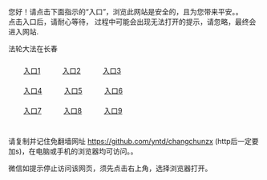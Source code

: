 您好！请点击下面指示的“入口”，浏览此网站是安全的，且为您带来平安。。 <br/>
点击入口后，请耐心等待， 过程中可能会出现无法打开的提示，请忽略，最终会进入网站. </br>

法轮大法在长春<br/>
<div style="padding:10px"><a style="margin:20px" target="_blank" href="https://dcp0kd49xjgs7.cloudfront.net/2Qpsp?czogwp" id="ccLink1" rel="nofollow">入口1</a> <a target="_blank" style="margin:20px" href="https://dps8jznrcaau8.cloudfront.net/2Qpsp?suhtewdp" id="ccLink2" rel="nofollow">入口2</a> <a style="margin:20px" target="_blank" href="https://d13xwr4lgp98ad.cloudfront.net/2Qpsp?ajqyzrmb" id="ccLink3" rel="nofollow">入口3</a></div>

<div style="padding:10px" ><a style="margin:20px" target="_blank" href="https://dcp0kd49xjgs7.cloudfront.net/2Qpsp?czogwp" id="ccLink4" rel="nofollow">入口4</a> <a style="margin:20px" href="https://dps8jznrcaau8.cloudfront.net/2Qpsp?suhtewdp" target="_blank" id="ccLink5" rel="nofollow">入口5</a> <a style="margin:20px" href="https://d13xwr4lgp98ad.cloudfront.net/2Qpsp?ajqyzrmb" target="_blank" id="ccLink6" rel="nofollow">入口6</a></div>

<div style="padding:10px"><a style="margin:20px" target="_blank" href="https://dcp0kd49xjgs7.cloudfront.net/2Qpsp?czogwp" id="ccLink7" rel="nofollow">入口7</a> <a style="margin:20px" href="https://dps8jznrcaau8.cloudfront.net/2Qpsp?suhtewdp" target="_blank" id="ccLink8" rel="nofollow">入口8</a> <a style="margin:20px" target="_blank" href="https://d13xwr4lgp98ad.cloudfront.net/2Qpsp?ajqyzrmb" id="ccLink9" rel="nofollow">入口9</a></div>

<br/>



请复制并记住免翻墙网址 https://github.com/yntd/changchunzx (http后一定要加s)，在电脑或手机的浏览器均可访问。。<br/>

微信如提示停止访问该网页，须先点击右上角，选择浏览器打开。
